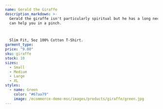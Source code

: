 ```yaml
---
name: Gerald the Giraffe
description_markdown: >-
  Gerald the giraffe isn't particularly spiritual but he has a long neck which
  can help you in a pinch.



  Slim Fit, 5oz 100% Cotton T-Shirt.
garment_type:
price: "9.00"
sku: giraffe
stock: 10
sizes:
  - Small
  - Medium
  - Large
  - XL
styles:
  - name: Green
    color: "#67aa79"
    image: /ecommerce-demo-msc/images/products/giraffe/green.jpg
---
```

